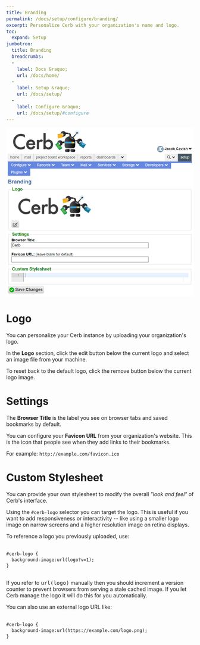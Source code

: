 ```yaml
---
title: Branding
permalink: /docs/setup/configure/branding/
excerpt: Personalize Cerb with your organization's name and logo.
toc:
  expand: Setup
jumbotron:
  title: Branding
  breadcrumbs:
  - 
    label: Docs &raquo;
    url: /docs/home/
  - 
    label: Setup &raquo;
    url: /docs/setup/
  - 
    label: Configure &raquo;
    url: /docs/setup/#configure
---
```


<div class="cerb-screenshot">
<img src="/assets/images/docs/setup/branding.png" class="screenshot">
</div>

# Logo

You can personalize your Cerb instance by uploading your organization's logo.

In the **Logo** section, click the edit button below the current logo and select an image file from your machine.

To reset back to the default logo, click the remove button below the current logo image.

# Settings

The **Browser Title** is the label you see on browser tabs and saved bookmarks by default.

You can configure your **Favicon URL** from your organization's website. This is the icon that people see when they add links to their bookmarks. 

For example: `http://example.com/favicon.ico`

# Custom Stylesheet

You can provide your own stylesheet to modify the overall _"look and feel"_ of Cerb's interface.

Using the `#cerb-logo` selector you can target the logo. This is useful if you want to add responsiveness or interactivity -- like using a smaller logo image on narrow screens and a higher resolution image on retina displays.

To reference a logo you previously uploaded, use:

<pre>
<code class="language-css">
#cerb-logo {
  background-image:url(logo?v=1);
}
</code>
</pre>

<div class="cerb-box note">
<p>If you refer to <tt>url(logo)</tt> manually then you should increment a version counter to prevent browsers from serving a stale cached image. If you let Cerb manage the logo it will do this for you automatically.</p>
</div>

You can also use an external logo URL like:

<pre>
<code class="language-css">
#cerb-logo {
  background-image:url(https://example.com/logo.png);
}
</code>
</pre>
